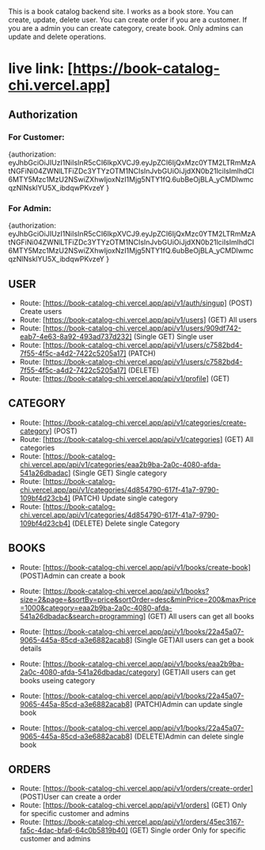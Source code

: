 This is a book catalog backend site. I works as a book store. You can create, update, delete user. You can create order if you are a customer. If you are a admin you can create category, create book. Only admins can update and delete operations.

# live link: [https://book-catalog-chi.vercel.app]

## Authorization

### For Customer:

{authorization: eyJhbGciOiJIUzI1NiIsInR5cCI6IkpXVCJ9.eyJpZCI6IjQxMzc0YTM2LTRmMzAtNGFiNi04ZWNlLTFiZDc3YTYzOTM1NCIsInJvbGUiOiJjdXN0b21lciIsImlhdCI6MTY5Mzc1MzU2NSwiZXhwIjoxNzI1Mjg5NTY1fQ.6ubBeOjBLA_yCMDlwmcqzNlNsklYU5X_ibdqwPKvzeY }

### For Admin:

{authorization: eyJhbGciOiJIUzI1NiIsInR5cCI6IkpXVCJ9.eyJpZCI6IjQxMzc0YTM2LTRmMzAtNGFiNi04ZWNlLTFiZDc3YTYzOTM1NCIsInJvbGUiOiJjdXN0b21lciIsImlhdCI6MTY5Mzc1MzU2NSwiZXhwIjoxNzI1Mjg5NTY1fQ.6ubBeOjBLA_yCMDlwmcqzNlNsklYU5X_ibdqwPKvzeY }

## USER

- Route: [https://book-catalog-chi.vercel.app/api/v1/auth/singup] (POST) Create users
- Route: [https://book-catalog-chi.vercel.app/api/v1/users] (GET) All users
- Route: [https://book-catalog-chi.vercel.app/api/v1/users/909df742-eab7-4e63-8a92-493ad737d232] (Single GET) Single user
- Route: [https://book-catalog-chi.vercel.app/api/v1/users/c7582bd4-7f55-4f5c-a4d2-7422c5205a17] (PATCH)
- Route: [https://book-catalog-chi.vercel.app/api/v1/users/c7582bd4-7f55-4f5c-a4d2-7422c5205a17] (DELETE)
- Route: [https://book-catalog-chi.vercel.app/api/v1/profile] (GET)

## CATEGORY

- Route: [https://book-catalog-chi.vercel.app/api/v1/categories/create-category] (POST)
- Route: [https://book-catalog-chi.vercel.app/api/v1/categories] (GET) All categories
- Route: [https://book-catalog-chi.vercel.app/api/v1/categories/eaa2b9ba-2a0c-4080-afda-541a26dbadac] (Single GET) Single category
- Route: [https://book-catalog-chi.vercel.app/api/v1/categories/4d854790-617f-41a7-9790-109bf4d23cb4] (PATCH) Update single category
- Route: [https://book-catalog-chi.vercel.app/api/v1/categories/4d854790-617f-41a7-9790-109bf4d23cb4] (DELETE) Delete single Category

## BOOKS

- Route: [https://book-catalog-chi.vercel.app/api/v1/books/create-book] (POST)Admin can create a book
- Route: [https://book-catalog-chi.vercel.app/api/v1/books?size=2&page=&sortBy=price&sortOrder=desc&minPrice=200&maxPrice=1000&category=eaa2b9ba-2a0c-4080-afda-541a26dbadac&search=programming] (GET) All users can get all books
- Route: [https://book-catalog-chi.vercel.app/api/v1/books/22a45a07-9065-445a-85cd-a3e6882acab8] (Single GET)All users can get a book details

- Route: [https://book-catalog-chi.vercel.app/api/v1/books/eaa2b9ba-2a0c-4080-afda-541a26dbadac/category] (GET)All users can get books useing category
- Route: [https://book-catalog-chi.vercel.app/api/v1/books/22a45a07-9065-445a-85cd-a3e6882acab8] (PATCH)Admin can update single book
- Route: [https://book-catalog-chi.vercel.app/api/v1/books/22a45a07-9065-445a-85cd-a3e6882acab8] (DELETE)Admin can delete single book

## ORDERS

- Route: [https://book-catalog-chi.vercel.app/api/v1/orders/create-order] (POST)User can create a order
- Route: [https://book-catalog-chi.vercel.app/api/v1/orders] (GET) Only for specific customer and admins
- Route: [https://book-catalog-chi.vercel.app/api/v1/orders/45ec3167-fa5c-4dac-bfa6-64c0b5819b40] (GET) Single order Only for specific customer and admins
